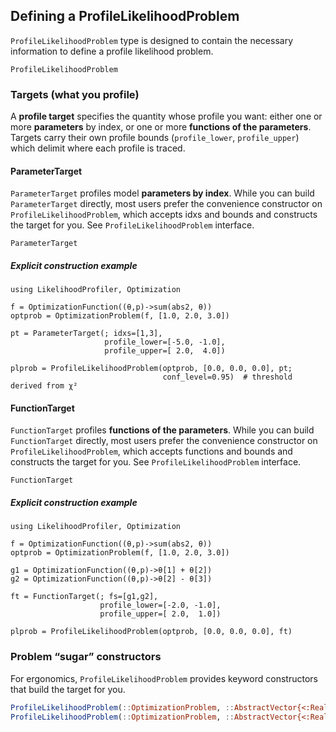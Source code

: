 ## Defining a ProfileLikelihoodProblem

`ProfileLikelihoodProblem` type is designed to contain the necessary information to define a profile likelihood problem.

```@docs; canonical=false
ProfileLikelihoodProblem
```

### Targets (what you profile)

A **profile target** specifies the quantity whose profile you want: either one or more **parameters** by index, or one or more **functions of the parameters**. Targets carry their own profile bounds (`profile_lower`, `profile_upper`) which delimit where each profile is traced.

#### ParameterTarget

`ParameterTarget` profiles model **parameters by index**. 
While you can build `ParameterTarget` directly, most users prefer the convenience constructor on `ProfileLikelihoodProblem`, which accepts idxs and bounds and constructs the target for you. See `ProfileLikelihoodProblem` interface.

```@docs; canonical=false
ParameterTarget
```

##### Explicit construction example

```@example ex-1
using LikelihoodProfiler, Optimization

f = OptimizationFunction((θ,p)->sum(abs2, θ))
optprob = OptimizationProblem(f, [1.0, 2.0, 3.0])

pt = ParameterTarget(; idxs=[1,3],
                     profile_lower=[-5.0, -1.0],
                     profile_upper=[ 2.0,  4.0])

plprob = ProfileLikelihoodProblem(optprob, [0.0, 0.0, 0.0], pt;
                                  conf_level=0.95)  # threshold derived from χ²
```

#### FunctionTarget

`FunctionTarget` profiles **functions of the parameters**.
While you can build `FunctionTarget` directly, most users prefer the convenience constructor on `ProfileLikelihoodProblem`, which accepts functions and bounds and constructs the target for you. See `ProfileLikelihoodProblem` interface.

```@docs; canonical=false
FunctionTarget
```

##### Explicit construction example

```@example ex-2
using LikelihoodProfiler, Optimization

f = OptimizationFunction((θ,p)->sum(abs2, θ))
optprob = OptimizationProblem(f, [1.0, 2.0, 3.0])

g1 = OptimizationFunction((θ,p)->θ[1] + θ[2])
g2 = OptimizationFunction((θ,p)->θ[2] - θ[3])

ft = FunctionTarget(; fs=[g1,g2],
                    profile_lower=[-2.0, -1.0],
                    profile_upper=[ 2.0,  1.0])

plprob = ProfileLikelihoodProblem(optprob, [0.0, 0.0, 0.0], ft)
```

### Problem “sugar” constructors

For ergonomics, `ProfileLikelihoodProblem` provides keyword constructors that build the target for you.

```julia
ProfileLikelihoodProblem(::OptimizationProblem, ::AbstractVector{<:Real}; idxs, profile_lower, profile_upper)
ProfileLikelihoodProblem(::OptimizationProblem, ::AbstractVector{<:Real}, ::Union{OptimizationFunction,AbstractVector{<:OptimizationFunction}}; profile_lower, profile_upper)
```